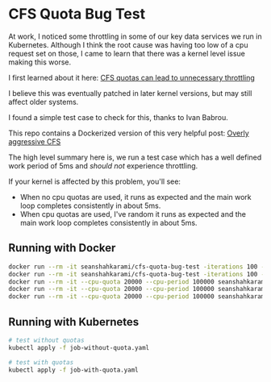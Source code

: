# CFS Quota Bug Test

At work, I noticed some throttling in some of our key data services we run in Kubernetes. Although I think the root cause was having too low of a cpu request set on those, I came to learn that there was a kernel level issue making this worse.

I first learned about it here: [CFS quotas can lead to unnecessary throttling](https://github.com/kubernetes/kubernetes/issues/67577)

I believe this was eventually patched in later kernel versions, but may still affect older systems.

I found a simple test case to check for this, thanks to Ivan Babrou.

This repo contains a Dockerized version of this very helpful post: [Overly aggressive CFS](https://gist.github.com/bobrik/2030ff040fad360327a5fab7a09c4ff1)

The high level summary here is, we run a test case which has a well defined work period of 5ms and _should not_ experience throttling.

If your kernel is affected by this problem, you'll see:
* When no cpu quotas are used, it runs as expected and the main work loop completes consistently in about 5ms.
* When cpu quotas are used, I've random it runs as expected and the main work loop completes consistently in about 5ms.

## Running with Docker

```sh
docker run --rm -it seanshahkarami/cfs-quota-bug-test -iterations 100 -sleep 100ms
docker run --rm -it seanshahkarami/cfs-quota-bug-test -iterations 100 -sleep 1000ms
docker run --rm -it --cpu-quota 20000 --cpu-period 100000 seanshahkarami/cfs-quota-bug-test -iterations 100 -sleep 100ms
docker run --rm -it --cpu-quota 20000 --cpu-period 100000 seanshahkarami/cfs-quota-bug-test -iterations 100 -sleep 1000ms
docker run --rm -it --cpu-quota 20000 --cpu-period 100000 seanshahkarami/cfs-quota-bug-test -iterations 10 -sleep 5000ms
```

## Running with Kubernetes

```sh
# test without quotas
kubectl apply -f job-without-quota.yaml

# test with quotas
kubectl apply -f job-with-quota.yaml
```
